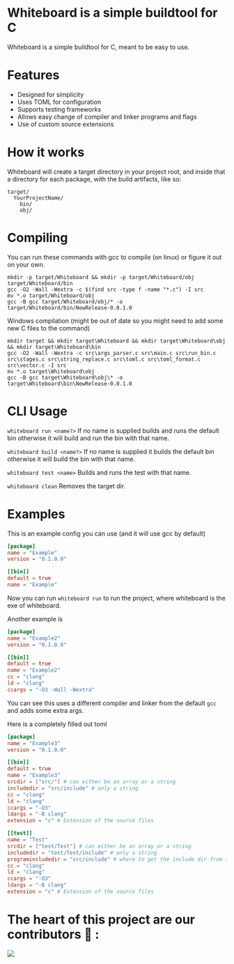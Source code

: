 # Whiteboard is a simple buildtool for C
Whiteboard is a simple buildtool for C, meant to be easy to use.

# Features
* Designed for simplicity
* Uses TOML for configuration
* Supports testing frameworks
* Allows easy change of compiler and linker programs and flags
* Use of custom source extensions

# How it works
Whiteboard will create a target directory in your project root, and inside that a directory for each package, with the build artifacts, like so:
```
target/
  YourProjectName/
    bin/
    obj/
```

# Compiling
You can run these commands with gcc to compile (on linux) or figure it out on your own.
```
mkdir -p target/Whiteboard && mkdir -p target/Whiteboard/obj target/Whiteboard/bin
gcc -O2 -Wall -Wextra -c $(find src -type f -name "*.c") -I src
mv *.o target/Whiteboard/obj
gcc -B gcc target/Whiteboard/obj/* -o target/Whiteboard/bin/NewRelease-0.0.1.0
```
Windows compilation (might be out of date so you might need to add some new C files to the command)
```
mkdir target && mkdir target\Whiteboard && mkdir target\Whiteboard\obj && mkdir target\Whiteboard\bin
gcc -O2 -Wall -Wextra -c src\args_parser.c src\main.c src\run_bin.c src\stages.c src\string_replace.c src\toml.c src\toml_format.c src\vector.c -I src
mv *.o target\Whiteboard\obj
gcc -B gcc target\Whiteboard\obj\* -o target\Whiteboard\bin\NewRelease-0.0.1.0
```

# CLI Usage
`whiteboard run <name?>` If no name is supplied builds and runs the default bin otherwise it will build and run the bin with that name.

`whiteboard build <name?>` If no name is supplied it builds the default bin otherwise it will build the bin with that name.

`whiteboard test <name>` Builds and runs the test with that name.

`whiteboard clean` Removes the target dir.


# Examples
This is an example config you can use (and it will use gcc by default)
```toml
[package]
name = "Example"
version = "0.1.0.0"

[[bin]]
default = true
name = "Example"
```
Now you can run `whiteboard run` to run the project, where whiteboard is the exe of whiteboard.

Another example is
```toml
[package]
name = "Example2"
version = "0.1.0.0"

[[bin]]
default = true
name = "Example2"
cc = "clang"
ld = "clang"
ccargs = "-O3 -Wall -Wextra"
```
You can see this uses a different compiler and linker from the default `gcc` and adds some extra args.

Here is a completely filled out toml
```toml
[package]
name = "Example3"
version = "0.1.0.0"

[[bin]]
default = true
name = "Example3"
srcdir = ["src/"] # can either be an array or a string
includedir = "src/include" # only a string
cc = "clang"
ld = "clang"
ccargs = "-O3"
ldargs = "-B clang"
extension = "c" # Extension of the source files

[[test]]
name = "Test"
srcdir = ["test/Test"] # can either be an array or a string
includedir = "test/Test/include" # only a string
programincludedir = "src/include" # where to get the include dir from the actual code
cc = "clang"
ld = "clang"
ccargs = "-O3"
ldargs = "-B clang"
extension = "c" # Extension of the source files
```

# The heart of this project are our contributors 💖 : 

<a href="https://github.com/LemonjamesD/Whiteboard/graphs/contributors">
  <img src="https://contrib.rocks/image?repo=LemonjamesD/Whiteboard"/>
</a>
